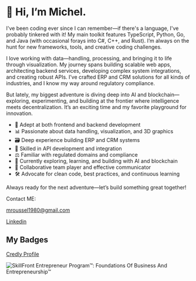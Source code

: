 # 👋 Hi, I’m Michel.

I've been coding ever since I can remember—if there's a language, I've probably tinkered with it! My main toolkit features TypeScript, Python, Go, and Java (with occasional forays into C#, C++, and Rust). I’m always on the hunt for new frameworks, tools, and creative coding challenges.

I love working with data—handling, processing, and bringing it to life through visualization. My journey spans building scalable web apps, architecting backend services, developing complex system integrations, and creating robust APIs. I’ve crafted ERP and CRM solutions for all kinds of industries, and I know my way around regulatory compliance.

But lately, my biggest adventure is diving deep into AI and blockchain—exploring, experimenting, and building at the frontier where intelligence meets decentralization. It’s an exciting time and my favorite playground for innovation.

- 🚀 Adept at both frontend and backend development
- 📊 Passionate about data handling, visualization, and 3D graphics
- 🗃️ Deep experience building ERP and CRM systems
- 🔌 Skilled in API development and integration
- ⚖️ Familiar with regulated domains and compliance
- 🤖 Currently exploring, learning, and building with AI and blockchain
- 🤝 Collaborative team player and effective communicator
- 🛠️ Advocate for clean code, best practices, and continuous learning

Always ready for the next adventure—let’s build something great together!

Contact ME:

mroussel1980@gmail.com

[Linkedin](https://www.linkedin.com/in/michel-dubois-prog/)

## My Badges

[Credly Profile](https://www.credly.com/users/michel-dubois.cd7b7468)

![SkillFront Entrepreneur Program™: Foundations Of Business And Entrepreneurship™](https://www.skillfront.com/badge-files/79843050572833.png)

